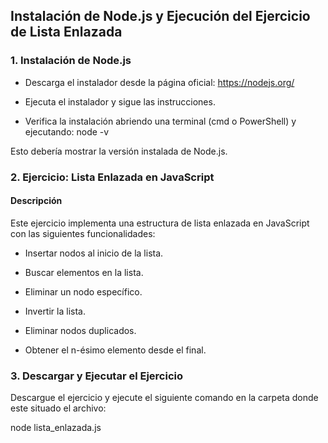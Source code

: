 ## Instalación de Node.js y Ejecución del Ejercicio de Lista Enlazada 

### 1. Instalación de Node.js


* Descarga el instalador desde la página oficial: https://nodejs.org/

* Ejecuta el instalador y sigue las instrucciones.

* Verifica la instalación abriendo una terminal (cmd o PowerShell) y ejecutando: node -v

Esto debería mostrar la versión instalada de Node.js.



### 2. Ejercicio: Lista Enlazada en JavaScript

#### Descripción

Este ejercicio implementa una estructura de lista enlazada en JavaScript con las siguientes funcionalidades:

* Insertar nodos al inicio de la lista.

* Buscar elementos en la lista.

* Eliminar un nodo específico.

* Invertir la lista.

* Eliminar nodos duplicados.

* Obtener el n-ésimo elemento desde el final.

### 3. Descargar y Ejecutar el Ejercicio

Descargue el ejercicio y ejecute el siguiente comando en la carpeta donde este situado el archivo:

node lista_enlazada.js

